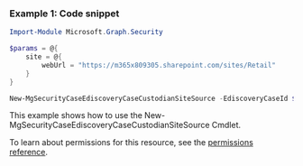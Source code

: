 ### Example 1: Code snippet

```powershellImport-Module Microsoft.Graph.Security

$params = @{
	site = @{
		webUrl = "https://m365x809305.sharepoint.com/sites/Retail"
	}
}

New-MgSecurityCaseEdiscoveryCaseCustodianSiteSource -EdiscoveryCaseId $ediscoveryCaseId -EdiscoveryCustodianId $ediscoveryCustodianId -BodyParameter $params
```
This example shows how to use the New-MgSecurityCaseEdiscoveryCaseCustodianSiteSource Cmdlet.
To learn about permissions for this resource, see the [permissions reference](/graph/permissions-reference).

